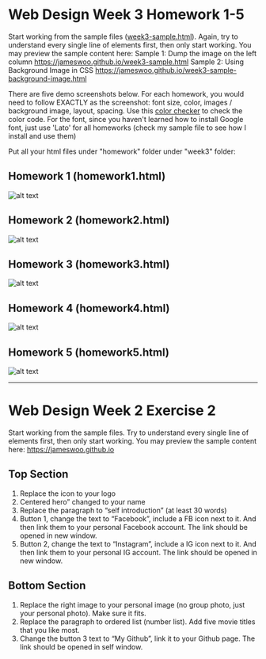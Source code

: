 # Web Design Week 3 Homework 1-5 #
Start working from the sample files ([week3-sample.html](https://github.com/jameswoo/jameswoo.github.io/blob/main/week3-sample.html)). 
Again, try to understand every single line of elements first, then only start working.
You may preview the sample content here:
Sample 1: Dump the image on the left column
https://jameswoo.github.io/week3-sample.html
Sample 2: Using Background Image in CSS
https://jameswoo.github.io/week3-sample-background-image.html

There are five demo screenshots below. For each homework, you would need to follow EXACTLY as the screenshot: font size, color, images / background image, layout, spacing. Use this [color checker](https://html-color-codes.info/colors-from-image/) to check the color code.
For the font, since you haven't learned how to install Google font, just use 'Lato' for all homeworks (check my sample file to see how I install and use them)

Put all your html files under "homework" folder under "week3" folder:
## Homework 1 (homework1.html) ##
![alt text](https://jameswoo.github.io/images/week3-homework1.jpg "Homework 1")

## Homework 2 (homework2.html) ##
![alt text](https://jameswoo.github.io/images/week3-homework2.jpg "Homework 1")

## Homework 3 (homework3.html) ##
![alt text](https://jameswoo.github.io/images/week3-homework3.jpg "Homework 1")

## Homework 4 (homework4.html) ##
![alt text](https://jameswoo.github.io/images/week3-homework4.jpg "Homework 1")

## Homework 5 (homework5.html) ##
![alt text](https://jameswoo.github.io/images/week3-homework5.jpg "Homework 1")

***

# Web Design Week 2 Exercise 2 #
Start working from the sample files. Try to understand every single line of elements first, then only start working.
You may preview the sample content here:
https://jameswoo.github.io

## Top Section ##
1. Replace the icon to your logo
2. Centered hero” changed to your name
3. Replace the paragraph to “self introduction” (at least 30 words)
4. Button 1, change the text to “Facebook”, include a FB icon next to it. And then link them to your personal Facebook account. The link should be opened in new window.
5. Button 2, change the text to “Instagram”, include a IG icon next to it. And then link them to your personal IG account. The link should be opened in new window.

## Bottom Section ##
1. Replace the right image to your personal image (no group photo, just your personal photo). Make sure it fits.
2. Replace the paragraph to ordered list (number list). Add five movie titles that you like most.
3. Change the button 3 text to “My Github”, link it to your Github page.  The link should be opened in self window.
